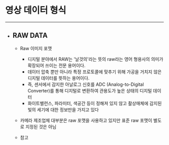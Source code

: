 
# 영상 데이터 형식
-----------------------------------------------

- ## RAW DATA
	- Raw 이미지 포맷
		+ 디지털 분야에서 RAW는 '날것의'라는 뜻의 raw라는 영어 형용사의 의미가 확장되어 쓰이는 전문 용어이다. 
		+ 데이터 압축 뿐만 아니라 특정 프로토콜에 맞추기 위해 가공을 거치지 않은 디지털 데이터를 뜻하는 용어이다.
		+ 즉, 센서에서 감지한 아날로그 신호를 ADC (Analog-to-Digital Converter)를 통해 디지털로 변환하여 관용도가 높은 상태의 디지털 데이터
		+ 화이트밸런스, 파라미터, 색공간 등이 정해져 있지 않고 촬상매체에 감지된 빛의 세기에 대한 정보만을 가지고 있다
	
	- 카메라 제조업체 대부분은 raw 포맷을 사용하고 있지만 표준 raw 포맷이 별도로 지정된 것은 아님

	- 참고
